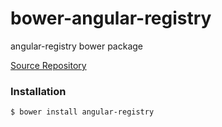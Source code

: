 # bower-angular-registry
angular-registry bower package

[Source Repository](https://github.com/johannestroeger/angular-registry)


### Installation

````
$ bower install angular-registry
````
